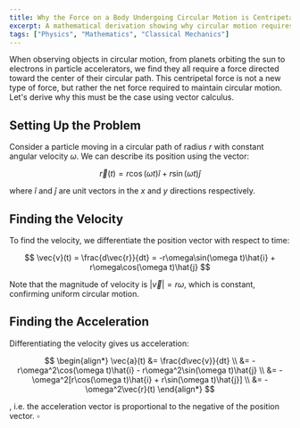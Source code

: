 ```yaml
---
title: Why the Force on a Body Undergoing Circular Motion is Centripetal
excerpt: A mathematical derivation showing why circular motion requires a center-directed force, starting from the position vector and using Newton's laws.
tags: ["Physics", "Mathematics", "Classical Mechanics"]
---
```


When observing objects in circular motion, from planets orbiting the sun to electrons in particle accelerators, we find they all require a force directed toward the center of their circular path. This centripetal force is not a new type of force, but rather the net force required to maintain circular motion. Let's derive why this must be the case using vector calculus.

## Setting Up the Problem

Consider a particle moving in a circular path of radius $r$ with constant angular velocity $\omega$. We can describe its position using the vector:

$$
\vec{r}(t) = r\cos(\omega t)\hat{i} + r\sin(\omega t)\hat{j}
$$

where $\hat{i}$ and $\hat{j}$ are unit vectors in the $x$ and $y$ directions respectively.

## Finding the Velocity

To find the velocity, we differentiate the position vector with respect to time:

$$
\vec{v}(t) = \frac{d\vec{r}}{dt} = -r\omega\sin(\omega t)\hat{i} + r\omega\cos(\omega t)\hat{j}
$$

Note that the magnitude of velocity is $|\vec{v}| = r\omega$, which is constant, confirming uniform circular motion.

## Finding the Acceleration

Differentiating the velocity gives us acceleration:

$$
\begin{align*}
\vec{a}(t) &= \frac{d\vec{v}}{dt} \\
&= -r\omega^2\cos(\omega t)\hat{i} - r\omega^2\sin(\omega t)\hat{j} \\
&= -\omega^2[r\cos(\omega t)\hat{i} + r\sin(\omega t)\hat{j}] \\
&= -\omega^2\vec{r}(t)
\end{align*}
$$

, i.e. the acceleration vector is proportional to the negative of the position vector. $\square$
